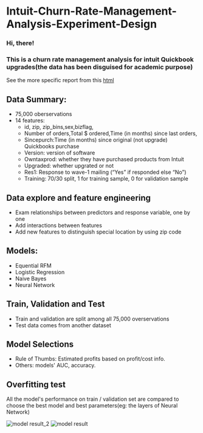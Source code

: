 # Intuit-Churn-Rate-Management-Analysis-Experiment-Design

### Hi, there!
### This is a churn rate management analysis for intuit Quickbook upgrades(the data has been disguised for academic purpose)

See the more specific report from this [html]("intuit.html")

## Data Summary: 
* 75,000 oberservations
* 14 features:
    * id, zip, zip_bins,sex,bizflag,
    * Number of orders,Total $ ordered,Time (in months) since last orders,
    * Sincepurch:Time (in months) since original (not upgrade) Quickbooks purchase
    * Version: version of software
    * Owntaxprod: whether they have purchased products from Intuit
    * Upgraded: whether upgrated or not 
    * Res1: Response to wave-1 mailing (“Yes” if responded else “No”)
    * Training:  70/30 split, 1 for training sample, 0 for validation sample

## Data explore and feature engineering

* Exam relationships between predictors and response variable, one by one
* Add interactions between features
* Add new features to distinguish special location by using zip code

## Models:

* Equential RFM
* Logistic Regression
* Naive Bayes
* Neural Network

## Train, Validation and Test

* Train and validation are split among all 75,000 overservations
* Test data comes from another dataset

## Model Selections

* Rule of Thumbs: Estimated profits based on profit/cost info.
* Others: models' AUC, accuracy.

## Overfitting test

All the model's performance on train / validation set are compared to choose the best model and best parameters(eg: the layers of Neural Network)


![model result_2]("pics/model_comparison_2.png")
![model result]("pics/model_comparison.png")
